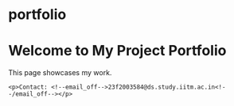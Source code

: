 # portfolio

<!DOCTYPE html>
<html lang="en">
<head>
    <meta charset="UTF-8">
    <meta name="viewport" content="width=device-width, initial-scale=1.0">
    <title>My Work Showcase</title>
</head>
<body>
    <h1>Welcome to My Project Portfolio</h1>
    <p>This page showcases my work.</p>

    <p>Contact: <!--email_off-->23f2003584@ds.study.iitm.ac.in<!--/email_off--></p>
</body>
</html>
